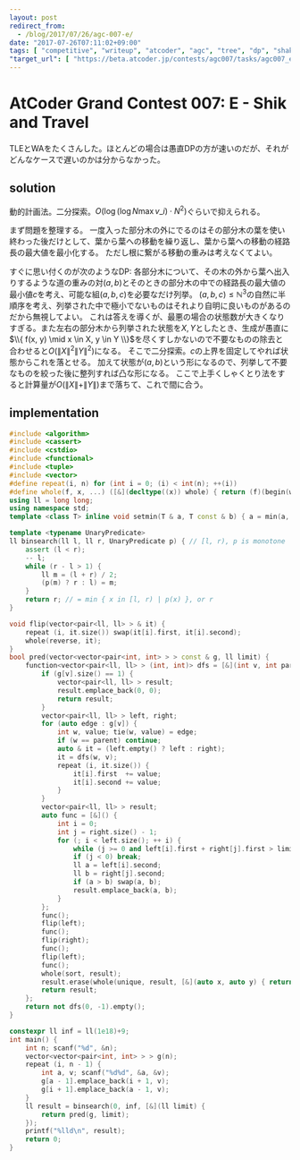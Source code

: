 ```yaml
---
layout: post
redirect_from:
  - /blog/2017/07/26/agc-007-e/
date: "2017-07-26T07:11:02+09:00"
tags: [ "competitive", "writeup", "atcoder", "agc", "tree", "dp", "shakutori-method" ]
"target_url": [ "https://beta.atcoder.jp/contests/agc007/tasks/agc007_e" ]
---
```


# AtCoder Grand Contest 007: E - Shik and Travel

TLEとWAをたくさんした。ほとんどの場合は愚直DPの方が速いのだが、それがどんなケースで遅いのかは分からなかった。

## solution

動的計画法。二分探索。$O(\log (\log N \max v\_i) \cdot N^2)$ぐらいで抑えられる。

まず問題を整理する。
一度入った部分木の外にでるのはその部分木の葉を使い終わった後だけとして、葉から葉への移動を繰り返し、葉から葉への移動の経路長の最大値を最小化する。
ただし根に繋がる移動の重みは考えなくてよい。

すぐに思い付くのが次のようなDP: 各部分木について、その木の外から葉へ出入りするような道の重みの対$(a, b)$とそのときの部分木の中での経路長の最大値の最小値$c$を考え、可能な組$(a, b, c)$を必要なだけ列挙。
$(a, b, c) \le \mathbb{N}^3$の自然に半順序を考え、列挙された中で極小でないものはそれより自明に良いものがあるのだから無視してよい。
これは答えを導くが、最悪の場合の状態数が大きくなりすぎる。また左右の部分木から列挙された状態を$X, Y$としたとき、生成が愚直に$\\{ f(x, y) \mid x \in X, y \in Y \\}$を尽くすしかないので不要なものの除去と合わせると$O(\|X\|^2\|Y\|^2)$になる。
そこで二分探索。$c$の上界を固定してやれば状態からこれを落とせる。
加えて状態が$(a, b)$という形になるので、列挙して不要なものを絞った後に整列すれば凸な形になる。
ここで上手くしゃくとり法をすると計算量が$O(\|X\| + \|Y\|)$まで落ちて、これで間に合う。

## implementation

``` c++
#include <algorithm>
#include <cassert>
#include <cstdio>
#include <functional>
#include <tuple>
#include <vector>
#define repeat(i, n) for (int i = 0; (i) < int(n); ++(i))
#define whole(f, x, ...) ([&](decltype((x)) whole) { return (f)(begin(whole), end(whole), ## __VA_ARGS__); })(x)
using ll = long long;
using namespace std;
template <class T> inline void setmin(T & a, T const & b) { a = min(a, b); }

template <typename UnaryPredicate>
ll binsearch(ll l, ll r, UnaryPredicate p) { // [l, r), p is monotone
    assert (l < r);
    -- l;
    while (r - l > 1) {
        ll m = (l + r) / 2;
        (p(m) ? r : l) = m;
    }
    return r; // = min { x in [l, r) | p(x) }, or r
}

void flip(vector<pair<ll, ll> > & it) {
    repeat (i, it.size()) swap(it[i].first, it[i].second);
    whole(reverse, it);
}
bool pred(vector<vector<pair<int, int> > > const & g, ll limit) {
    function<vector<pair<ll, ll> > (int, int)> dfs = [&](int v, int parent) {
        if (g[v].size() == 1) {
            vector<pair<ll, ll> > result;
            result.emplace_back(0, 0);
            return result;
        }
        vector<pair<ll, ll> > left, right;
        for (auto edge : g[v]) {
            int w, value; tie(w, value) = edge;
            if (w == parent) continue;
            auto & it = (left.empty() ? left : right);
            it = dfs(w, v);
            repeat (i, it.size()) {
                it[i].first  += value;
                it[i].second += value;
            }
        }
        vector<pair<ll, ll> > result;
        auto func = [&]() {
            int i = 0;
            int j = right.size() - 1;
            for (; i < left.size(); ++ i) {
                while (j >= 0 and left[i].first + right[j].first > limit) -- j;
                if (j < 0) break;
                ll a = left[i].second;
                ll b = right[j].second;
                if (a > b) swap(a, b);
                result.emplace_back(a, b);
            }
        };
        func();
        flip(left);
        func();
        flip(right);
        func();
        flip(left);
        func();
        whole(sort, result);
        result.erase(whole(unique, result, [&](auto x, auto y) { return x.second <= y.second; }), result.end());
        return result;
    };
    return not dfs(0, -1).empty();
}

constexpr ll inf = ll(1e18)+9;
int main() {
    int n; scanf("%d", &n);
    vector<vector<pair<int, int> > > g(n);
    repeat (i, n - 1) {
        int a, v; scanf("%d%d", &a, &v);
        g[a - 1].emplace_back(i + 1, v);
        g[i + 1].emplace_back(a - 1, v);
    }
    ll result = binsearch(0, inf, [&](ll limit) {
        return pred(g, limit);
    });
    printf("%lld\n", result);
    return 0;
}
```

